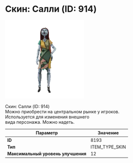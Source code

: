# Скин: Салли (ID: 914)

![Item Image](../img/8193.webp?raw=true)

Скин: Салли (ID: 914)<br>Можно приобрести на центральном рынке у игроков.<br>Используется для изменения внешнего<br>вида персонажа. Можно надеть.


| Параметр | Значение |
|----------|----------|
| **ID** | 8193 |
| **Тип** | ITEM_TYPE_SKIN |
| **Максимальный уровень улучшения** | 12 |

